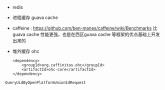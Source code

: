 *  redis
* 进程缓存 guava cache 
* caffeine : https://github.com/ben-manes/caffeine/wiki/Benchmarks 比 guava cache 性能更强，也是在西区guava cache 等框架的优点基础上开发出来的

* 堆外缓存 ohc

  ```
  <dependency>
      <groupId>org.caffinitas.ohc</groupId>
      <artifactId>ohc-core</artifactId>
  </dependency>
  ```

  

```
QueryUidByOpenPlatformUnionIdRequest
```

